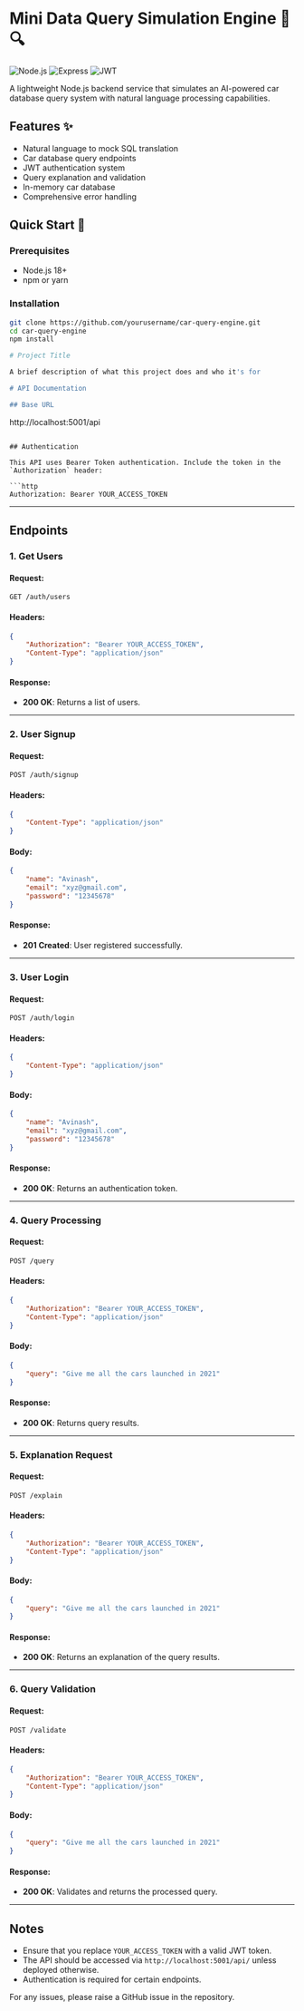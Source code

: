 # Mini Data Query Simulation Engine 🚗🔍

![Node.js](https://img.shields.io/badge/Node.js-18+-339933.svg)
![Express](https://img.shields.io/badge/Express-4.x-000000.svg)
![JWT](https://img.shields.io/badge/JWT-Auth-000000.svg)

A lightweight Node.js backend service that simulates an AI-powered car database query system with natural language processing capabilities.

## Features ✨

- Natural language to mock SQL translation
- Car database query endpoints
- JWT authentication system
- Query explanation and validation
- In-memory car database
- Comprehensive error handling

## Quick Start 🏁

### Prerequisites

- Node.js 18+
- npm or yarn

### Installation

```bash
git clone https://github.com/yourusername/car-query-engine.git
cd car-query-engine
npm install

# Project Title

A brief description of what this project does and who it's for

# API Documentation

## Base URL

```
http://localhost:5001/api
```

## Authentication

This API uses Bearer Token authentication. Include the token in the `Authorization` header:

```http
Authorization: Bearer YOUR_ACCESS_TOKEN
```

---

## Endpoints

### 1. Get Users

#### Request:

```http
GET /auth/users
```

#### Headers:

```json
{
    "Authorization": "Bearer YOUR_ACCESS_TOKEN",
    "Content-Type": "application/json"
}
```

#### Response:

- **200 OK**: Returns a list of users.

---

### 2. User Signup

#### Request:

```http
POST /auth/signup
```

#### Headers:

```json
{
    "Content-Type": "application/json"
}
```

#### Body:

```json
{
    "name": "Avinash",
    "email": "xyz@gmail.com",
    "password": "12345678"
}
```

#### Response:

- **201 Created**: User registered successfully.

---

### 3. User Login

#### Request:

```http
POST /auth/login
```

#### Headers:

```json
{
    "Content-Type": "application/json"
}
```

#### Body:

```json
{
    "name": "Avinash",
    "email": "xyz@gmail.com",
    "password": "12345678"
}
```

#### Response:

- **200 OK**: Returns an authentication token.

---

### 4. Query Processing

#### Request:

```http
POST /query
```

#### Headers:

```json
{
    "Authorization": "Bearer YOUR_ACCESS_TOKEN",
    "Content-Type": "application/json"
}
```

#### Body:

```json
{
    "query": "Give me all the cars launched in 2021"
}
```

#### Response:

- **200 OK**: Returns query results.

---

### 5. Explanation Request

#### Request:

```http
POST /explain
```

#### Headers:

```json
{
    "Authorization": "Bearer YOUR_ACCESS_TOKEN",
    "Content-Type": "application/json"
}
```

#### Body:

```json
{
    "query": "Give me all the cars launched in 2021"
}
```

#### Response:

- **200 OK**: Returns an explanation of the query results.

---

### 6. Query Validation

#### Request:

```http
POST /validate
```

#### Headers:

```json
{
    "Authorization": "Bearer YOUR_ACCESS_TOKEN",
    "Content-Type": "application/json"
}
```

#### Body:

```json
{
    "query": "Give me all the cars launched in 2021"
}
```

#### Response:

- **200 OK**: Validates and returns the processed query.

---

## Notes

- Ensure that you replace `YOUR_ACCESS_TOKEN` with a valid JWT token.
- The API should be accessed via `http://localhost:5001/api/` unless deployed otherwise.
- Authentication is required for certain endpoints.

For any issues, please raise a GitHub issue in the repository.



